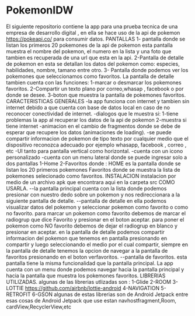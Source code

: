 # PokemonIDW

El siguiente repositorio contiene la app para una prueba tecnica de una empresa de desarrollo digital , en ella se hace uso de la api de pokemon https://pokeapi.co/
para consumir datos.
PANTALLAS
1- pantalla donde se listan los primeros 20 pokemones de la api de pokemon
esta pantalla muestra el nombre del pokemon, el numero en la lista y una foto que tambien es recuperada de una url que esta en la api.
2-Pantalla de detalle de pokemon en esta se detallan los datos del pokemon como: especies, habilidades, nombre, tamano entre otro.
3- Pantalla donde podemos ver los pokemones que seleccionamos como favoritos.
La pantalla de detalle tambien cuenta con las funciones:
1-marcar o desmarcar los pokemones favoritos.
2-Compartir un texto plano por correo,whasap , facebook o por donde se desee.
3-boton que muestra la pantalla de pokemones favoritos.
CARACTERISTICAS GENERALES
-la app funciona con internet y tambien sin internet debido a que cuenta con base de datos local en caso de no reconocer conectividad de internet.
-dialogos que le muestra si:
1-tiene problemas la app al recuperar los datos de la api de pokemon
2-muestra si tiene internet
-animacion en el cambio de fragmentos donde se debe de esperar que recupere los datos (animaciones de loading).
-se puede compartir informacion de pokemon de tipo texto por cualquier medio que el dispositivo reconozca adecuado por ejemplo whasapp, facebook , correo , etc
-UI tanto para pantalla vertical como horizontal.
-cuenta con un icono personalizado
-cuenta con un menu lateral donde se puede ingresar solo a dos pantallas
1-Home
2-Favoritos
donde : HOME es la pantalla donde se listan los 20 primeros pokemones
Favoritos donde se muestra la lista de pokemones selecionado como favoritos.
INSTALACION
instalacion por medio de un archivo apk que encontrara aqui en la carpeta src
COMO USARLA.
--la pantalla principal cuenta con la lista donde podemos presionar con nuestro dedo sobre un pokemon y nos redireccionara a la siguiente pantalla de detalle.
--pantalla de detalle en ella podemos visualizar datos del pokemon y seleccionar pokemon como favorito o como no favorito.
para marcar un pokemon como favorito debemos de marcar el radiogrup que dice Favorito y presionar en el boton aceptar.
para poner el pokemon como NO favorito debemos de dejar el radiogrup en blanco y presionar en aceptar.
en la pantalla de detalle podemos compartir informacion del pokemon que tenemos en pantalla presionando en compartir y luego seleccionando el medio por el cual compartir,
siempre en la pantalla de detalle tenemos la opcion de navegar a la pantalla de favoritos presionando en el boton verfavoritos.
--pantalla de favoritos. esta pantalla tiene la misma funcionalidad que la pantalla principal.
La app cuenta con un menu donde podemos navegar hacia la pantalla principal y hacia la pantalla que muestra los pokemones favoritos.
LIBRERIAS UTILIZADAS.
algunas de las librerias utlizadas son :
1-Glide
2-ROOM
3-LOTTIE   https://github.com/airbnb/lottie-android
4-NAVIGATION
5-RETROFIT
6-GSON
algunas de estas librerias son de Android Jetpack
entre esas cosas de Android Jetpack que use estan navhostfragment,Room, cardView,RecyclerView,etc
